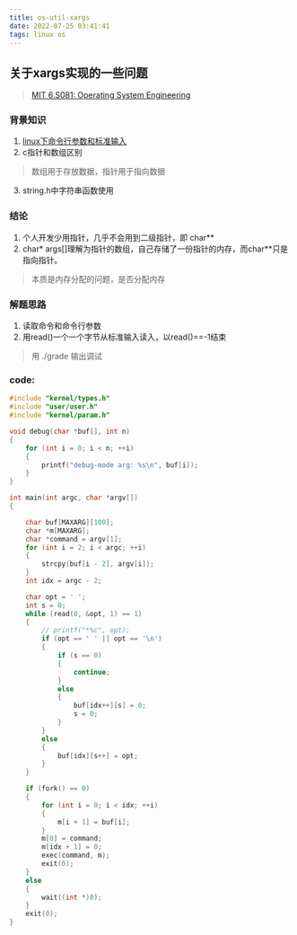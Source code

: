 ```yaml
---
title: os-util-xargs
date: 2022-07-25 03:41:41
tags: linux os 
---
```


##  关于xargs实现的一些问题

> [MIT 6.S081: Operating System Engineering](https://pdos.csail.mit.edu/6.828/2021/labs/util.html)

### 背景知识
1. [linux下命令行参数和标准输入](https://zhuanlan.zhihu.com/p/337386886)
2. c指针和数组区别
> 数组用于存放数据，指针用于指向数据
3. string.h中字符串函数使用


### 结论
1. 个人开发少用指针，几乎不会用到二级指针，即 char**
2. char* args[]理解为指针的数组，自己存储了一份指针的内存，而char**只是指向指针。 
> 本质是内存分配的问题，是否分配内存



### 解题思路
1. 读取命令和命令行参数
2. 用read()一个一个字节从标准输入读入，以read()==-1结束
> 用 ./grade 输出调试


### code:
```c++
#include "kernel/types.h"
#include "user/user.h"
#include "kernel/param.h"

void debug(char *buf[], int n)
{
    for (int i = 0; i < n; ++i)
    {
        printf("debug-mode arg: %s\n", buf[i]);
    }
}

int main(int argc, char *argv[])
{

    char buf[MAXARG][100];
    char *m[MAXARG];
    char *command = argv[1];
    for (int i = 2; i < argc; ++i)
    {
        strcpy(buf[i - 2], argv[i]);
    }
    int idx = argc - 2;

    char opt = ' ';
    int s = 0;
    while (read(0, &opt, 1) == 1)
    {
        // printf("*%c", opt);
        if (opt == ' ' || opt == '\n')
        {
            if (s == 0)
            {
                continue;
            }
            else
            {
                buf[idx++][s] = 0;
                s = 0;
            }
        }
        else
        {
            buf[idx][s++] = opt;
        }
    }

    if (fork() == 0)
    {
        for (int i = 0; i < idx; ++i)
        {
            m[i + 1] = buf[i];
        }
        m[0] = command;
        m[idx + 1] = 0;
        exec(command, m);
        exit(0);
    }
    else
    {
        wait((int *)0);
    }
    exit(0);
}

```